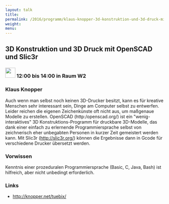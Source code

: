 ```yaml
---
layout: talk
title:
permalink: /2016/programm/klaus-knopper-3d-konstruktion-und-3d-druck-mit-openscad-und-slic3r/
weight:
menu:
---
```

## 3D Konstruktion und 3D Druck mit OpenSCAD und Slic3r

### <img height = "32" src="../../../images/workshop.svg"> 12:00 bis 14:00 in Raum W2

### Klaus Knopper

Auch wenn man selbst noch keinen 3D-Drucker besitzt, kann es für kreative Menschen sehr interessant sein, Dinge am Computer selbst zu entwerfen. Leider reichen die eigenen Zeichenkünste oft nicht aus, um maßgenaue Modelle zu erstellen. OpenSCAD (http:/openscad.org/) ist ein "wenig-interaktives" 3D Konstruktions-Programm für druckbare 3D-Modelle, das dank einer einfach zu erlernende Programmiersprache selbst von zeichnerisch eher unbegabten Personen in kurzer Zeit gemeistert werden kann. Mit Slic3r (http://slic3r.org/) können die Ergebnisse dann in Gcode für verschiedene Drucker übersetzt werden. 

### Vorwissen

Kenntnis einer prozeduralen Programmiersprache (Basic, C, Java, Bash) ist hilfreich, aber nicht unbedingt erforderlich.

### Links

- <a href="http://knopper.net/tuebix/" target="_blank">http://knopper.net/tuebix/</a>
